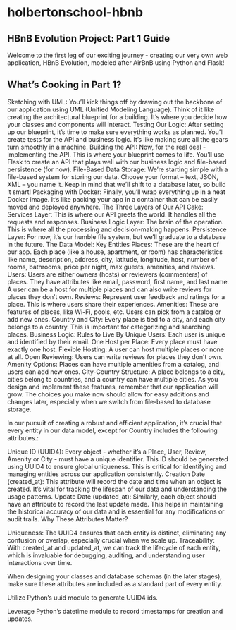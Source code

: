 # holbertonschool-hbnb

## HBnB Evolution Project: Part 1 Guide
Welcome to the first leg of our exciting journey - creating our very own web application, HBnB Evolution, modeled after AirBnB using Python and Flask!

## What’s Cooking in Part 1?
Sketching with UML: You’ll kick things off by drawing out the backbone of our application using UML (Unified Modeling Language). Think of it like creating the architectural blueprint for a building. It’s where you decide how your classes and components will interact.
Testing Our Logic: After setting up our blueprint, it’s time to make sure everything works as planned. You’ll create tests for the API and business logic. It’s like making sure all the gears turn smoothly in a machine.
Building the API: Now, for the real deal - implementing the API. This is where your blueprint comes to life. You’ll use Flask to create an API that plays well with our business logic and file-based persistence (for now).
File-Based Data Storage: We’re starting simple with a file-based system for storing our data. Choose your format – text, JSON, XML – you name it. Keep in mind that we’ll shift to a database later, so build it smart!
Packaging with Docker: Finally, you’ll wrap everything up in a neat Docker image. It’s like packing your app in a container that can be easily moved and deployed anywhere.
The Three Layers of Our API Cake:
Services Layer: This is where our API greets the world. It handles all the requests and responses.
Business Logic Layer: The brain of the operation. This is where all the processing and decision-making happens.
Persistence Layer: For now, it’s our humble file system, but we’ll graduate to a database in the future.
The Data Model: Key Entities
Places: These are the heart of our app. Each place (like a house, apartment, or room) has characteristics like name, description, address, city, latitude, longitude, host, number of rooms, bathrooms, price per night, max guests, amenities, and reviews.
Users: Users are either owners (hosts) or reviewers (commenters) of places. They have attributes like email, password, first name, and last name. A user can be a host for multiple places and can also write reviews for places they don’t own.
Reviews: Represent user feedback and ratings for a place. This is where users share their experiences.
Amenities: These are features of places, like Wi-Fi, pools, etc. Users can pick from a catalog or add new ones.
Country and City: Every place is tied to a city, and each city belongs to a country. This is important for categorizing and searching places.
Business Logic: Rules to Live By
Unique Users: Each user is unique and identified by their email.
One Host per Place: Every place must have exactly one host.
Flexible Hosting: A user can host multiple places or none at all.
Open Reviewing: Users can write reviews for places they don’t own.
Amenity Options: Places can have multiple amenities from a catalog, and users can add new ones.
City-Country Structure: A place belongs to a city, cities belong to countries, and a country can have multiple cities.
As you design and implement these features, remember that our application will grow. The choices you make now should allow for easy additions and changes later, especially when we switch from file-based to database storage.

In our pursuit of creating a robust and efficient application, it’s crucial that every entity in our data model, except for Country includes the following attributes.:

Unique ID (UUID4): Every object - whether it’s a Place, User, Review, Amenity or City - must have a unique identifier. This ID should be generated using UUID4 to ensure global uniqueness. This is critical for identifying and managing entities across our application consistently.
Creation Date (created_at): This attribute will record the date and time when an object is created. It’s vital for tracking the lifespan of our data and understanding the usage patterns.
Update Date (updated_at): Similarly, each object should have an attribute to record the last update made. This helps in maintaining the historical accuracy of our data and is essential for any modifications or audit trails.
Why These Attributes Matter?

Uniqueness: The UUID4 ensures that each entity is distinct, eliminating any confusion or overlap, especially crucial when we scale up.
Traceability: With created_at and updated_at, we can track the lifecycle of each entity, which is invaluable for debugging, auditing, and understanding user interactions over time.

When designing your classes and database schemas (in the later stages), make sure these attributes are included as a standard part of every entity.

Utilize Python’s uuid module to generate UUID4 ids.

Leverage Python’s datetime module to record timestamps for creation and updates.